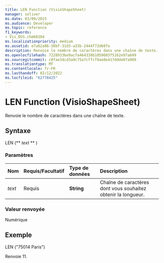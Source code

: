 ```yaml
---
title: LEN Function (VisioShapeSheet)
manager: soliver
ms.date: 03/09/2015
ms.audience: Developer
ms.topic: reference
f1_keywords:
- Vis_DSS.chm60104
ms.localizationpriority: medium
ms.assetid: e7a62a86-36bf-31d3-a33b-2444f72d60fe
description: Renvoie le nombre de caractères dans une chaîne de texte.
ms.openlocfilehash: 7228933be9acfa464338b1059603f5162e97a849
ms.sourcegitcommit: c0fae34cd3a9c75a7cffcf9ae8e417ddde07a989
ms.translationtype: MT
ms.contentlocale: fr-FR
ms.lasthandoff: 02/12/2022
ms.locfileid: "62778425"
---
```

# <a name="len-function-visioshapesheet"></a>LEN Function (VisioShapeSheet)

Renvoie le nombre de caractères dans une chaîne de texte.
  
## <a name="syntax"></a>Syntaxe

LEN (** *text* ** ) 
  
### <a name="parameters"></a>Paramètres

|**Nom**|**Requis/Facultatif**|**Type de données**|**Description**|
|:-----|:-----|:-----|:-----|
| _text_ <br/> |Requis  <br/> |**String** <br/> |Chaîne de caractères dont vous souhaitez obtenir la longueur. |
   
### <a name="return-value"></a>Valeur renvoyée

Numérique
  
## <a name="example"></a>Exemple

LEN ("75014 Paris") 
  
Renvoie 11. 
  

